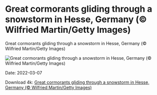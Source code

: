 # Great cormorants gliding through a snowstorm in Hesse, Germany (© Wilfried Martin/Getty Images)

Great cormorants gliding through a snowstorm in Hesse, Germany (© Wilfried Martin/Getty Images)

![Great cormorants gliding through a snowstorm in Hesse, Germany (© Wilfried Martin/Getty Images)](https://bing.com/th?id=OHR.GreatCormorants_EN-US6757700805_UHD.jpg&w=1024&h=576)

Date: 2022-03-07

Download 4k: [Great cormorants gliding through a snowstorm in Hesse, Germany (© Wilfried Martin/Getty Images)](https://bing.com/th?id=OHR.GreatCormorants_EN-US6757700805_UHD.jpg)

